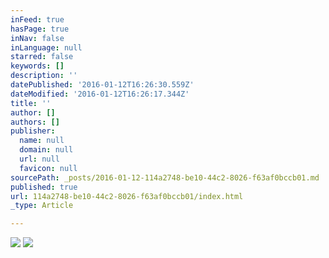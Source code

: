 ```yaml
---
inFeed: true
hasPage: true
inNav: false
inLanguage: null
starred: false
keywords: []
description: ''
datePublished: '2016-01-12T16:26:30.559Z'
dateModified: '2016-01-12T16:26:17.344Z'
title: ''
author: []
authors: []
publisher:
  name: null
  domain: null
  url: null
  favicon: null
sourcePath: _posts/2016-01-12-114a2748-be10-44c2-8026-f63af0bccb01.md
published: true
url: 114a2748-be10-44c2-8026-f63af0bccb01/index.html
_type: Article

---
```

![](https://the-grid-user-content.s3-us-west-2.amazonaws.com/4697e701-96e3-42ec-bdf4-be7c94289214.jpg)
![](https://the-grid-user-content.s3-us-west-2.amazonaws.com/de6d2a50-3da7-47d1-9a72-52d8c20d18be.jpg)